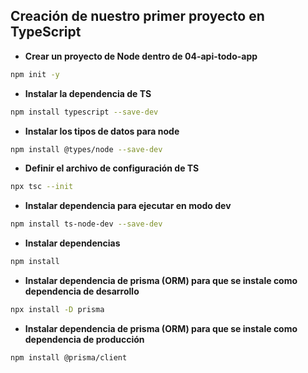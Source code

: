 ## Creación de nuestro primer proyecto en TypeScript

- **Crear un proyecto de Node dentro de 04-api-todo-app** 

```bash
npm init -y
````

- **Instalar la dependencia de TS**

```bash
npm install typescript --save-dev
``` 

- **Instalar los tipos de datos para node**

```bash
npm install @types/node --save-dev
``` 

- **Definir el archivo de configuración de TS**
```bash
npx tsc --init
```

- **Instalar dependencia para ejecutar en modo dev**

```bash
npm install ts-node-dev --save-dev
```

- **Instalar dependencias**

```bash
npm install
```

- **Instalar dependencia  de prisma (ORM) para que se instale como dependencia de desarrollo**

```bash
npx install -D prisma
```
- **Instalar dependencia  de prisma (ORM) para que se instale como dependencia de producción**

```bash
npm install @prisma/client
``` 


